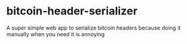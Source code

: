 # bitcoin-header-serializer
A super simple web app to serialize bitcoin headers because doing it manually when you need it is annoying
